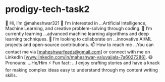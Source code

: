# prodigy-tech-task2
👋 Hi, I’m @maheshwar321 👀 I’m interested in ...Artificial Intelligence, Machine Learning, and creative problem-solving through coding. 🌱 I’m currently learning ...advanced machine learning algorithms and deep learning techniques. 💞️ I’m looking to collaborate on ...innovative AI/ML projects and open-source contributions. 📫 How to reach me ...You can contact me via [maheshwarfeeds@gmail.com] or connect with me on LinkedIn [www.linkedin.com/in/maheshwar-valuvajjala-7a6027286]. 😄 Pronouns: ...He/Him ⚡ Fun fact: ...I enjoy crafting stories and have a knack for making complex ideas easy to understand through my content writing skills.
